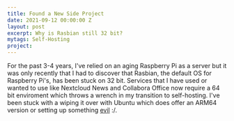 ```yaml
---
title: Found a New Side Project
date: 2021-09-12 00:00:00 Z
layout: post
excerpt: Why is Rasbian still 32 bit?
mytags: Self-Hosting
project:
---
```


For the past 3-4 years, I've relied on an aging Raspberry Pi as a server but it was only recently that I had to discover that Rasbian, the default OS for Raspberry Pi's, has been stuck on 32 bit. 
Services that I have used or wanted to use like Nextcloud News and Collabora Office now require a 64 bit enviroment which throws a wrench in my transition to self-hosting.
I've been stuck with a wiping it over with Ubuntu which does offer an ARM64 version or setting up something [evil](https://raspberrypi.stackexchange.com/questions/100926/64-bit-os-on-raspberry-pi-4/101802#101802) :/. 


 